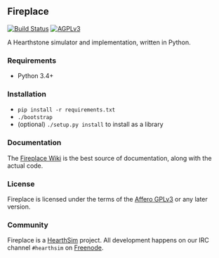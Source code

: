 ## Fireplace
[![Build Status](https://img.shields.io/travis/jleclanche/fireplace.svg)](https://travis-ci.org/jleclanche/fireplace)
[![AGPLv3](https://img.shields.io/badge/license-AGPLv3-6e1b67.svg)](http://choosealicense.com/licenses/agpl-3.0/)

A Hearthstone simulator and implementation, written in Python.

### Requirements

* Python 3.4+

### Installation

* `pip install -r requirements.txt`
* `./bootstrap`
* (optional) `./setup.py install` to install as a library

### Documentation

The [Fireplace Wiki](https://github.com/jleclanche/fireplace/wiki) is the best
source of documentation, along with the actual code.

### License

Fireplace is licensed under the terms of the
[Affero GPLv3](https://www.gnu.org/licenses/agpl-3.0.en.html) or any later version.

### Community

Fireplace is a [HearthSim](http://hearthsim.info) project. All development
happens on our IRC channel `#hearthsim` on [Freenode](https://freenode.net).
